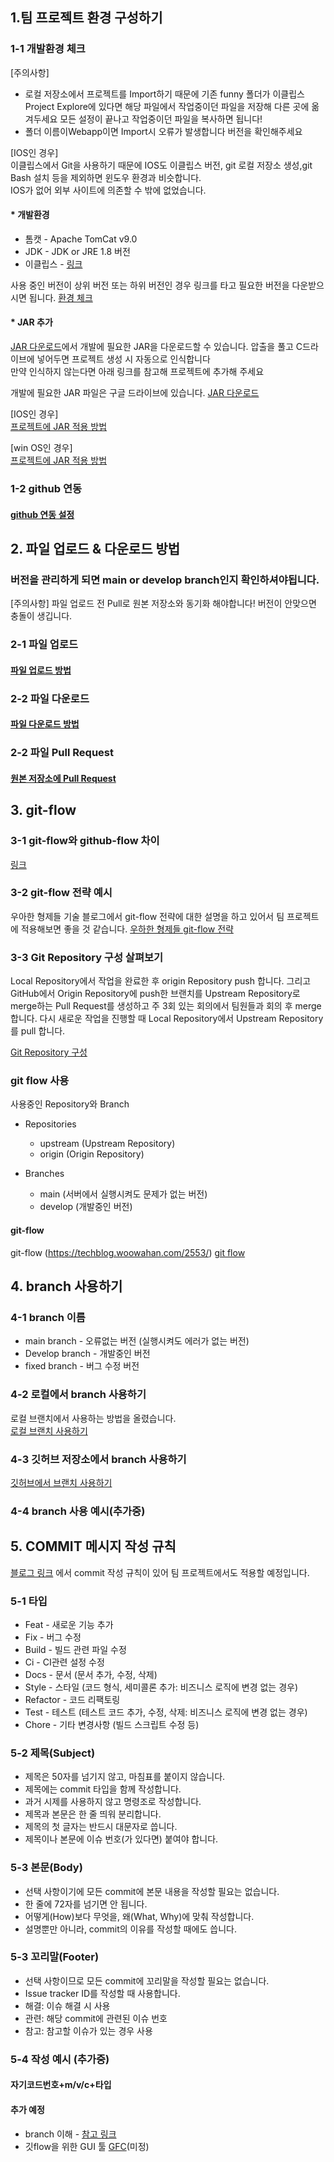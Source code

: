 ## 1.팀 프로젝트 환경 구성하기 

 ### 1-1  개발환경 체크 
 
[주의사항] </br>
* 로컬 저장소에서 프로젝트를 Import하기 때문에 기존 funny 폴더가 이클립스 Project Explore에 있다면 해당 파일에서 작업중이던 파일을 저장해 다른 곳에 옮겨두세요 모든 설정이 끝나고 작업중이던 파일을 복사하면 됩니다! 
* 폴더 이름이Webapp이면 Import시 오류가 발생합니다 버전을 확인해주세요


[IOS인 경우]</br>
이클립스에서 Git을 사용하기 때문에 IOS도 이클립스 버전, git 로컬 저장소 생성,git Bash 설치 등을 제외하면 윈도우 환경과 비슷합니다. </br>
IOS가 없어 외부 사이트에 의존할 수 밖에 없었습니다. 
 
 
 #### * 개발환경
* 톰캣 - Apache TomCat v9.0
* JDK - JDK or JRE 1.8 버전 
* 이클립스 - [링크](https://jade-frill-5b8.notion.site/89226d07f7ca43e49570371f9991b4b3)




사용 중인 버전이 상위 버전 또는 하위 버전인 경우 링크를 타고 필요한 버전을 다운받으시면 됩니다. [환경 체크](https://jade-frill-5b8.notion.site/4132e489e44942c1b5a592b56520c9db) 

####  * JAR 추가
[JAR 다운로드](https://drive.google.com/file/d/1GffSve-CvsH2sk2xp4g9msxo2RSpbpFO/view?usp=sharing)에서 개발에 필요한 JAR을 다운로드할 수 있습니다. 
압출을 풀고 C드라이브에 넣어두면 프로젝트 생성 시 자동으로 인식합니다 </br>
만약 인식하지 않는다면 아래 링크를 참고해 프로젝트에 추가해 주세요

개발에 필요한 JAR 파일은 구글 드라이브에 있습니다. 
[JAR 다운로드](https://drive.google.com/file/d/1GffSve-CvsH2sk2xp4g9msxo2RSpbpFO/view?usp=sharing)

[IOS인 경우]</br>
[프로젝트에 JAR 적용 방법](https://kamang-it.tistory.com/74)

[win OS인 경우]</br>
[프로젝트에 JAR 적용 방법](https://veneas.tistory.com/entry/Eclipse-%ED%94%84%EB%A1%9C%EC%A0%9D%ED%8A%B8%EC%97%90-jar-%ED%8C%8C%EC%9D%BC-%EC%B6%94%EA%B0%80%ED%95%98%EB%8A%94-%EB%B0%A9%EB%B2%95-%EC%9E%90%EB%B0%94-%EB%9D%BC%EC%9D%B4%EB%B8%8C%EB%9F%AC%EB%A6%AC-%EC%B6%94%EA%B0%80)

### 1-2 github 연동  
#### [github 연동 설정](https://jade-frill-5b8.notion.site/GitHub-b8e39ce43cc54cceaddcafdf2fd67e13)




## 2. 파일 업로드 & 다운로드 방법 
### 버전을 관리하게 되면 main or develop branch인지 확인하셔야됩니다. 

[주의사항] 
파일 업로드 전 Pull로 원본 저장소와 동기화 해야합니다!
버전이 안맞으면 충돌이 생깁니다.

### 2-1 파일 업로드 
#### [파일 업로드 방법](https://jade-frill-5b8.notion.site/github-703a7ab684af428a946d264b5acf09c8)



### 2-2 파일 다운로드 
#### [파일 다운로드 방법](https://jade-frill-5b8.notion.site/github-8cc4f41cf067407981ffe687f351cdf2)

### 2-2 파일 Pull Request
#### [원본 저장소에 Pull Request](https://jade-frill-5b8.notion.site/pull-request-b67a6502701842f983875705e090a544)


## 3. git-flow  
### 3-1 git-flow와 github-flow 차이 
[링크](https://ujuc.github.io/2015/12/16/git-flow-github-flow-gitlab-flow/)


### 3-2 git-flow 전략 예시 
우아한 형제들 기술 블로그에서 git-flow 전략에 대한 설명을 하고 있어서 팀 프로젝트에 적용해보면 좋을 것 같습니다. 
[우하한 형제들 git-flow 전략](https://techblog.woowahan.com/2553/) </br>

### 3-3 Git Repository 구성 살펴보기
Local Repository에서 작업을 완료한 후 origin Repository push 합니다. 
그리고 GitHub에서 Origin Repository에 push한 브랜치를 Upstream Repository로 merge하는 Pull Request를 생성하고 
주 3회 있는 회의에서 팀원들과 회의 후 merge 합니다. 
다시 새로운 작업을 진행할 때 Local Repository에서 Upstream Repository를 pull 합니다. 

[Git Repository 구성](https://drive.google.com/file/d/1DBgr3Qsy5K0FAlXdRBB4KP8mKyVZihoe/view?usp=sharing)





### git flow 사용
사용중인 Repository와 Branch 
* Repositories
  - upstream (Upstream Repository)
  - origin (Origin Repository)

* Branches
  - main (서버에서 실행시켜도 문제가 없는 버전)
  - develop (개발중인 버전)

#### git-flow 
git-flow (https://techblog.woowahan.com/2553/)
[git flow](https://jade-frill-5b8.notion.site/Git-Flow-81926030787645cc83af3a07e149d061)

## 4. branch 사용하기 

### 4-1 branch 이름 
* main branch - 오류없는 버전 (실행시켜도 에러가 없는 버전)
* Develop branch - 개발중인 버전 
* fixed branch - 버그 수정 버전 


###  4-2 로컬에서 branch 사용하기
로컬 브랜치에서 사용하는 방법을 올렸습니다.</br>
[로컬 브랜치 사용하기](https://jade-frill-5b8.notion.site/06c7833df9b343f9a1768d01fb7d7b3d)

### 4-3 깃허브 저장소에서 branch 사용하기
[깃허브에서 브랜치 사용하기](https://jade-frill-5b8.notion.site/branch-37316ce5e31c43cc903e37d10b2b2bdd)


### 4-4 branch 사용 예시(추가중)




## 5. COMMIT 메시지 작성 규칙
[블로그 링크](https://junhyunny.github.io/information/github/git-commit-message-rule/#22-%EC%A0%9C%EB%AA%A9subject)
에서 commit 작성 규칙이 있어 팀 프로젝트에서도 적용할 예정입니다.

### 5-1 타입 
* Feat - 새로운 기능 추가
* Fix - 버그 수정
* Build - 빌드 관련 파일 수정
* Ci - CI관련 설정 수정
* Docs - 문서 (문서 추가, 수정, 삭제)
* Style - 스타일 (코드 형식, 세미콜론 추가: 비즈니스 로직에 변경 없는 경우)
* Refactor - 코드 리팩토링
* Test - 테스트 (테스트 코드 추가, 수정, 삭제: 비즈니스 로직에 변경 없는 경우)
* Chore - 기타 변경사항 (빌드 스크립트 수정 등)

### 5-2 제목(Subject)
* 제목은 50자를 넘기지 않고, 마침표를 붙이지 않습니다.
* 제목에는 commit 타입을 함께 작성합니다.
* 과거 시제를 사용하지 않고 명령조로 작성합니다.
* 제목과 본문은 한 줄 띄워 분리합니다.
* 제목의 첫 글자는 반드시 대문자로 씁니다.
* 제목이나 본문에 이슈 번호(가 있다면) 붙여야 합니다.

### 5-3 본문(Body)
* 선택 사항이기에 모든 commit에 본문 내용을 작성할 필요는 없습니다.
* 한 줄에 72자를 넘기면 안 됩니다.
* 어떻게(How)보다 무엇을, 왜(What, Why)에 맞춰 작성합니다.
* 설명뿐만 아니라, commit의 이유를 작성할 때에도 씁니다.


### 5-3 꼬리말(Footer)
* 선택 사항이므로 모든 commit에 꼬리말을 작성할 필요는 없습니다.
* Issue tracker ID를 작성할 때 사용합니다.
* 해결: 이슈 해결 시 사용
* 관련: 해당 commit에 관련된 이슈 번호
* 참고: 참고할 이슈가 있는 경우 사용

### 5-4 작성 예시 (추가중)
#### 자기코드번호+m/v/c+타입

#### 추가 예정

* branch 이해 -
[참고 링크](https://jade-frill-5b8.notion.site/branch-f32dc919d483401280c4dd38b3c1ec17)
* 깃flow을 위한 GUI 툴 [GFC](https://www.sourcetreeapp.com/)(미정)

